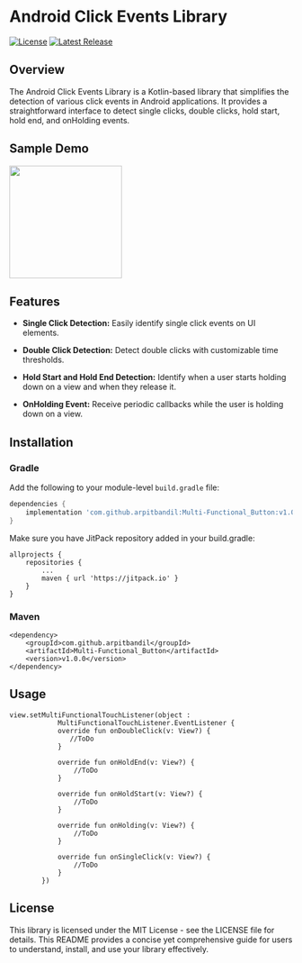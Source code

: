 # Android Click Events Library

[![License](https://img.shields.io/badge/License-MIT-blue.svg)](https://opensource.org/licenses/MIT)
[![Latest Release](https://jitpack.io/v/arpitbandil/Multi-Functional_Button.svg)](https://jitpack.io/#arpitbandil/Multi-Functional_Button)

## Overview

The Android Click Events Library is a Kotlin-based library that simplifies the detection of various click events in Android applications. It provides a straightforward interface to detect single clicks, double clicks, hold start, hold end, and onHolding events.

## Sample Demo
<img src="https://github.com/arpitbandil/Multi-Functional_Button/assets/30489209/21fc6418-d531-4bac-8c68-24816ed0f1b2" width="200" alt_text="Button Sample Demo"/>


## Features

- **Single Click Detection:** Easily identify single click events on UI elements.
  
- **Double Click Detection:** Detect double clicks with customizable time thresholds.

- **Hold Start and Hold End Detection:** Identify when a user starts holding down on a view and when they release it.

- **OnHolding Event:** Receive periodic callbacks while the user is holding down on a view.

## Installation

### Gradle

Add the following to your module-level `build.gradle` file:

```gradle
dependencies {
    implementation 'com.github.arpitbandil:Multi-Functional_Button:v1.0.0'
}
```
Make sure you have JitPack repository added in your build.gradle:
```
allprojects {
    repositories {
        ...
        maven { url 'https://jitpack.io' }
    }
}
```
### Maven
```
<dependency>
    <groupId>com.github.arpitbandil</groupId>
    <artifactId>Multi-Functional_Button</artifactId>
    <version>v1.0.0</version>
</dependency>
```

## Usage
```
view.setMultiFunctionalTouchListener(object :
            MultiFunctionalTouchListener.EventListener {
            override fun onDoubleClick(v: View?) {
               //ToDo
            }

            override fun onHoldEnd(v: View?) {
                //ToDo
            }

            override fun onHoldStart(v: View?) {
                //ToDo
            }

            override fun onHolding(v: View?) {
                //ToDo
            }

            override fun onSingleClick(v: View?) {
                //ToDo
            }
        })
```

## License
This library is licensed under the MIT License - see the LICENSE file for details.
This README provides a concise yet comprehensive guide for users to understand, install, and use your library effectively.
